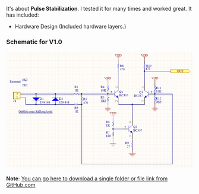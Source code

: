 It's about **Pulse Stabilization**. I tested it for many times and worked great. It has included:

- Hardware Design (Included hardware layers.)

### Schematic for V1.0
![This is an image](https://github.com/AliRezaJoodi/Electronic-Modules/blob/main/Pulse%20Stabilization/Hardware%20Design/V1.0.png?raw=true)

**Note**: [You can go here to download a single folder or file link from GitHub.com](https://minhaskamal.github.io/DownGit/#/home)
